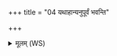 +++
title = "04 यथाहान्यनुपूर्वं भवन्ति"

+++
<details><summary>मूलम् (WS)</summary>

यथाहान्यनुपूर्वं भवन्ति यथर्तव ऋतुभिर्यन्ति साकम् ।  
यथा नु पूर्वमपरो जहात्येवा त्वष्टरायूंषि कल्पयैषाम् ॥ ४ ॥
</details>